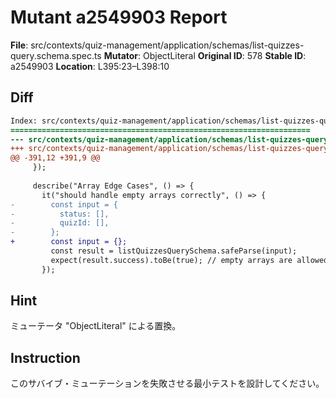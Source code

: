 # Mutant a2549903 Report

**File**: src/contexts/quiz-management/application/schemas/list-quizzes-query.schema.spec.ts
**Mutator**: ObjectLiteral
**Original ID**: 578
**Stable ID**: a2549903
**Location**: L395:23–L398:10

## Diff

```diff
Index: src/contexts/quiz-management/application/schemas/list-quizzes-query.schema.spec.ts
===================================================================
--- src/contexts/quiz-management/application/schemas/list-quizzes-query.schema.spec.ts	original
+++ src/contexts/quiz-management/application/schemas/list-quizzes-query.schema.spec.ts	mutated #578
@@ -391,12 +391,9 @@
     });
 
     describe("Array Edge Cases", () => {
       it("should handle empty arrays correctly", () => {
-        const input = {
-          status: [],
-          quizId: [],
-        };
+        const input = {};
         const result = listQuizzesQuerySchema.safeParse(input);
         expect(result.success).toBe(true); // empty arrays are allowed, status will use default
       });
```

## Hint

ミューテータ "ObjectLiteral" による置換。

## Instruction

このサバイブ・ミューテーションを失敗させる最小テストを設計してください。
